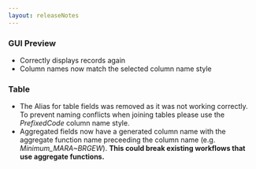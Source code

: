 ```yaml
---
layout: releaseNotes
---
```


### GUI Preview
- Correctly displays records again
- Column names now match the selected column name style

### Table
- The Alias for table fields was removed as it was not working correctly. To prevent naming conflicts when joining tables please use the *PrefixedCode* column name style.
- Aggregated fields now have a generated column name with the aggregate function name preceeding the column name (e.g. *Minimum_MARA~BRGEW*). **This could break existing workflows that use aggregate functions.** 